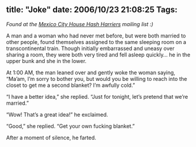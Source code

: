 title: "Joke"
date: 2006/10/23 21:08:25
Tags: 
---
<p><em>Found at the <a target="_blank" href="http://www.mchhh.com/">Mexico City House Hash Harriers</a> mailing list :) </em></p>

<p>A man and a woman who had never met before, but were both married to other people, found themselves assigned to the same sleeping room on a transcontinental train. Though initially embarrassed and uneasy over sharing a room, they were both very tired and fell asleep quickly&#8230; he in the upper bunk and she in the lower.</p>

<p>At 1:00 AM, the man leaned over and gently woke the woman saying, &#8220;Ma&#8217;am, I&#8217;m sorry to bother you, but would you be willing to reach into the closet to get me a second blanket? I&#8217;m awfully cold.&#8221;</p>

<p>&#8220;I have a better idea,&#8221; she replied. &#8220;Just for tonight, let&#8217;s pretend that we&#8217;re married.&#8221;</p>

<p>&#8220;Wow! That&#8217;s a great idea!&#8221; he exclaimed.</p>

<p>&#8220;Good,&#8221; she replied. &#8220;Get your own fucking blanket.&#8221;</p>

<p>After a moment of silence, he farted.</p>
